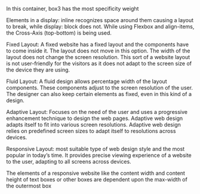 In this container, box3 has the most specificity weight

Elements in a display: inline recognizes space around them causing a layout to break, while display: block does not.
While using Flexbox and align-items, the Cross-Axis (top-bottom) is being used.

Fixed Layout: A fixed website has a fixed layout and the components have to come inside it. The layout does not move in this option. The width of the layout does not change the screen resolution. This sort of a website layout is not user-friendly for the visitors as it does not adapt to the screen size of the device they are using. 

Fluid Layout: A fluid design allows percentage width of the layout components. These components adjust to the screen resolution of the user. The designer can also keep certain elements as fixed, even in this kind of a design. 

Adaptive Layout: Focuses on the need of the user and uses a progressive enhancement technique to design the web pages. Adaptive web design adapts itself to fit into various screen resolutions. Adaptive web design relies on predefined screen sizes to adapt itself to resolutions across devices. 

Responsive Layout: most suitable type of web design style and the most popular in today’s time. It provides precise viewing experience of a website to the user, adapting to all screens across devices.

The elements of a responsive website like the content width and content height of text boxes or other boxes are dependent upon the max-width of the outermost box